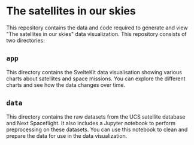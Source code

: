 # The satellites in our skies

This repository contains the data and code required to generate and view "The satellites in our skies" data visualization. This repository consists of two directories:

## `app`

This directory contains the SvelteKit data visualisation showing various charts about satellites and space missions. You can explore the different charts and see how the data changes over time.

## `data`

This directory contains the raw datasets from the UCS satellite database and Next Spaceflight. It also includes a Jupyter notebook to perform preprocessing on these datasets. You can use this notebook to clean and prepare the data for use in the data visualization.
